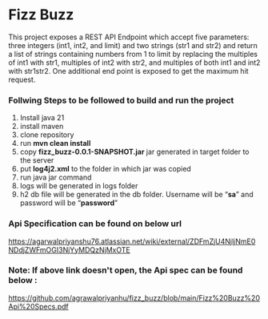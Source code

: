# Fizz Buzz
This project exposes a REST API Endpoint which accept five parameters: three integers (int1, int2, and limit) and two strings (str1 and str2) and
return a list of strings containing numbers from 1 to limit by replacing the multiples of int1 with str1, multiples of int2 with str2, and multiples of both int1 and int2 with str1str2.
One additional end point is exposed to get the maximum hit request.

### Follwing Steps to be followed to build and run the project

1. Install java 21
2. install maven
3. clone repository
4. run **mvn clean install**
5. copy **fizz_buzz-0.0.1-SNAPSHOT.jar** jar generated in target folder to the server
6. put **log4j2.xml** to the folder in which jar was copied
7. run java jar command
8. logs will be generated in logs folder
9. h2 db file will be generated in the db folder. Username will be “**sa**” and password will be “**password**”

### Api Specification can be found on below url
https://agarwalpriyanshu76.atlassian.net/wiki/external/ZDFmZjU4NjljNmE0NDdjZWFmOGI3NjYyMDQzNjMxOTE

### Note: If above link doesn't open, the Api spec can be found below :
https://github.com/agrawalpriyanhu/fizz_buzz/blob/main/Fizz%20Buzz%20Api%20Specs.pdf
